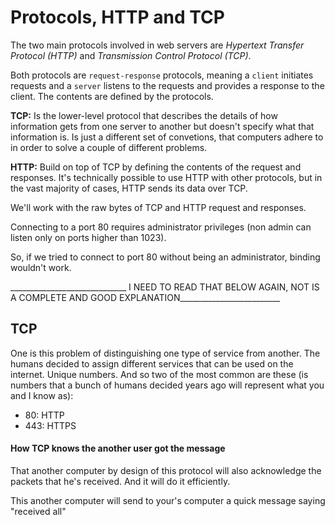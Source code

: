 # Protocols, HTTP and TCP

The two main protocols involved in web servers are *Hypertext Transfer Protocol (HTTP)* and *Transmission Control Protocol (TCP)*.

Both protocols are `request-response` protocols, meaning a `client` initiates requests and a `server` listens to the requests and provides a response to the client. The contents are defined by the protocols.

**TCP:** Is the lower-level protocol that describes the details of how information gets from one server to another but doesn't specify what that information is.
Is just a different set of convetions, that computers adhere to in order to solve a couple of different problems.

**HTTP:** Build on top of TCP by defining the contents of the request and responses.
It's technically possible to use HTTP with other protocols, but in the vast majority of cases, HTTP sends its data over TCP. 

We'll work with the raw bytes of TCP and HTTP request and responses.


Connecting to a port 80 requires administrator privileges (non admin can listen only on ports higher than 1023).

So, if we tried to connect to port 80 without being an administrator, binding wouldn't work.









_____________________________ I NEED TO READ THAT BELOW AGAIN, NOT IS A COMPLETE AND GOOD EXPLANATION_________________________
## TCP

One is this problem of distinguishing one type of service from another.
The humans decided to assign different services that can be used on the internet. Unique numbers.
And so two of the most common are these (is numbers that a bunch of humans decided years ago will represent what you and I know as):

- 80: HTTP
- 443: HTTPS

#### How TCP knows the another user got the message

That another computer by design of this protocol will also acknowledge the packets that he's received. And it will do it efficiently.

This another computer will send to your's computer a quick message saying "received all"